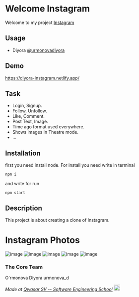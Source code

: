# Welcome Instagram
Welcome to my project <a href="https://diyora-instagram.netlify.app/">Instagram</a>

## Usage

- Diyora [@urmonovadiyora](https://github.com/urmonovadiyora)

## Demo
https://diyora-instagram.netlify.app/

## Task 
- Login, Signup.
- Follow, Unfollow.
- Like, Comment.
- Post Text, Image.
- Time ago format used everywhere.
- Shows images in Theatre mode.
- ...

## Installation
first you need install node. For install you need write in terminal
```
npm i
```
and write for run
```
npm start
```

## Description
This project is about creating a clone of Instagram.

# Instagram Photos

<img text-align="center" alt="image" src="./photos/Home.png">
<img text-align="center" alt="image" src="./photos/Profile.png">
<img text-align="center" alt="image" src="./photos/Post.png">
<img text-align="center" alt="image" src="./photos/Login.png">
<img text-align="center" alt="image" src="./photos/Sign_in.png">

### The Core Team
O'rmonova Diyora urmonova_d

<span><i>Made at <a href='https://qwasar.io'>Qwasar SV -- Software Engineering School</a></i></span>
<span><img alt="Qwasar SV -- Software Engineering School's Logo" src='https://storage.googleapis.com/qwasar-public/qwasar-logo_50x50.png' width='20px'></span>
